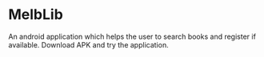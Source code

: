 # MelbLib
An android application which helps the user to search books and register if available. Download APK and try the application.
